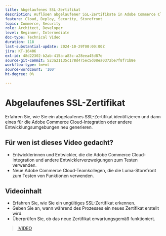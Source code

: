 ```yaml
---
title: Abgelaufenes SSL-Zertifikat
description: Auflösen abgelaufener SSL-Zertifikate in Adobe Commerce Cloud-Integrationsumgebungen.
feature: Cloud, Deploy, Security, Storefront
topic: Commerce, Security
role: Architect, Developer
level: Beginner, Intermediate
doc-type: Technical Video
duration: 118
last-substantial-update: 2024-10-29T00:00:00Z
jira: KT-16406
exl-id: 48d22302-b2ab-415a-a83c-a28eea45d87e
source-git-commit: 523a21135c178d475ec5d08ea0372be7f8f71b8e
workflow-type: tm+mt
source-wordcount: '100'
ht-degree: 0%

---
```


# Abgelaufenes SSL-Zertifikat

Erfahren Sie, wie Sie ein abgelaufenes SSL-Zertifikat identifizieren und dann eines für die Adobe Commerce Cloud-Integration oder andere Entwicklungsumgebungen neu generieren.

## Für wen ist dieses Video gedacht?

- Entwicklerinnen und Entwickler, die die Adobe Commerce Cloud-Integration und andere Entwicklerverzweigungen zum Testen verwenden.
- Neue Adobe Commerce Cloud-Teamkollegen, die die Luma-Storefront zum Testen von Funktionen verwenden.

## Videoinhalt

- Erfahren Sie, wie Sie ein ungültiges SSL-Zertifikat erkennen.
- Geben Sie an, wann während des Prozesses ein neues Zertifikat erstellt wird.
- Überprüfen Sie, ob das neue Zertifikat erwartungsgemäß funktioniert. &#x200B;

>[!VIDEO](https://video.tv.adobe.com/v/3439768?learn=on&captions=ger)
